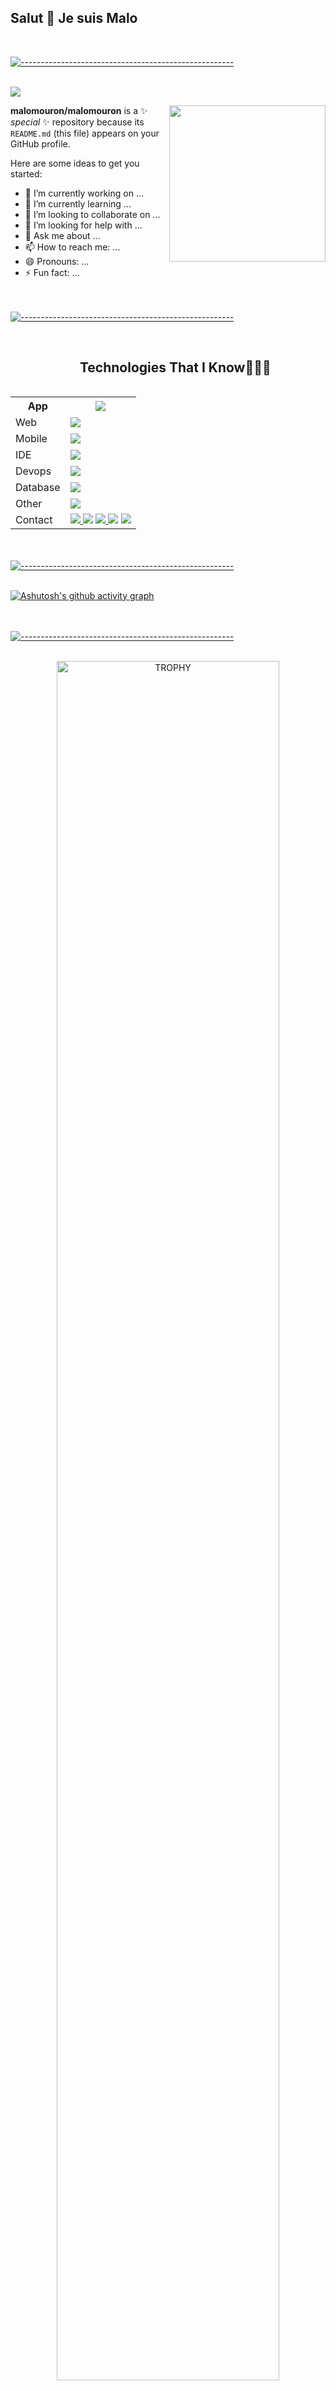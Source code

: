 ## Salut 👋 Je suis Malo

 <br>

[![-----------------------------------------------------](
https://raw.githubusercontent.com/andreasbm/readme/master/assets/lines/aqua.png)](https://github.com/malomouron?tab=repositories)

<br>

<img src="https://profile-counter.glitch.me/malomouron/count.svg">

<picture> <img align="right" src="https://github.com/7oSkaaa/7oSkaaa/blob/main/Images/Right_Side.gif?raw=true" width = 250px></picture>

**malomouron/malomouron** is a ✨ _special_ ✨ repository because its `README.md` (this file) appears on your GitHub profile.

Here are some ideas to get you started:

- 🔭 I’m currently working on ...
- 🌱 I’m currently learning ...
- 👯 I’m looking to collaborate on ...
- 🤔 I’m looking for help with ...
- 💬 Ask me about ...
- 📫 How to reach me: ...
- 😄 Pronouns: ...
- ⚡ Fun fact: ...




<br><br>
[![-----------------------------------------------------](
https://raw.githubusercontent.com/andreasbm/readme/master/assets/lines/aqua.png)](https://github.com/malomouron?tab=repositories)
<br><br>

<div id="user-content-toc">
  <ul align="center">
    <summary><h2 style="display: inline-block">Technologies That I Know👨🏻‍💻</h2></summary>
  </ul>
</div>


<p align="center">
  <table align="center">
    <tr>
      <th>App</th>
      <th><img src="https://skillicons.dev/icons?i=cs,c,dotnet,java,py,unity&perline=14" /></th>
    </tr>
    <tr>
      <td>Web</td>
      <td><img src="https://skillicons.dev/icons?i=php,html,js,css,angular,ts,nodejs,npm&perline=14" /></td>
    </tr>
    <tr>
      <td>Mobile</td>
      <td><img src="https://skillicons.dev/icons?i=flutter,react&perline=14" /></td>
    </tr>
    <tr>
      <td>IDE</td>
      <td><img src="https://skillicons.dev/icons?i=idea,rider,phpstorm,pycharm,clion,visualstudio,vscode&perline=14" /></td>
    </tr>
    <tr>
      <td>Devops</td>
      <td><img src="https://skillicons.dev/icons?i=docker,gradle&perline=14" /></td>
    </tr>
    <tr>
      <td>Database</td>
      <td><img src="https://skillicons.dev/icons?i=mysql,firebase&perline=14" /></td>
    </tr>
    <tr>
      <td>Other</td>
      <td><img src="https://skillicons.dev/icons?i=git,github,notion,stackoverflow&perline=14" /></td>
    </tr>
    <tr>
      <td>Contact</td>
      <td>
       <a href="mailto:malo.mouron@gmail.com">
        <img src="https://skillicons.dev/icons?i=gmail&perline=14" />
       </a>
       <a>
        <img src="https://skillicons.dev/icons?i=instagram&perline=14" />
       </a>
       <a href="https://www.linkedin.com/in/malo-mouron-785984294/" target="_blank">
        <img src="https://skillicons.dev/icons?i=linkedin&perline=14" />
       </a>
       <a>
        <img src="https://skillicons.dev/icons?i=twitter&perline=14" />
       </a>
       <a>
        <img src="https://skillicons.dev/icons?i=discord&perline=14" />
       </a>
      </td>
    </tr>
  </table>
</p>









<br><br>
[![-----------------------------------------------------](
https://raw.githubusercontent.com/andreasbm/readme/master/assets/lines/aqua.png)](https://github.com/malomouron?tab=repositories)
<br><br>


[![Ashutosh's github activity graph](https://github-readme-activity-graph.vercel.app/graph?username=malomouron&bg_color=100f0f&color=4c5e9e&line=4c569e&point=403e41&area=true&hide_border=true)](https://github.com/ashutosh00710/github-readme-activity-graph)








<br><br>
[![-----------------------------------------------------](
https://raw.githubusercontent.com/andreasbm/readme/master/assets/lines/aqua.png)](https://github.com/malomouron?tab=repositories)
<br><br>


<div align=center>
      <img align="center" width=84% src="https://github-profile-trophy.vercel.app/?username=malomouron&theme=discord&row=1&column=7&margin-h=15&margin-w=5&no-bg=true" alt="TROPHY" />
</div>







<br><br>
[![-----------------------------------------------------](
https://raw.githubusercontent.com/andreasbm/readme/master/assets/lines/aqua.png)](https://github.com/malomouron?tab=repositories)
<br><br>


<div align="center">
  <a href="https://github.com/malomouron">
    <img height="180em" src="https://github-readme-stats.vercel.app/api/top-langs?username=malomouron&show_icons=true&locale=en&layout=compact&theme=tokyonight" alt="malomouron"/>
    <img height="180em" src="https://github-readme-stats.vercel.app/api?username=malomouron&show_icons=true&locale=en&layout=compact&theme=tokyonight" alt="malomouron"/>
  </a>
</div>
<p align="center">
  <a href="https://github.com/malomouron">
    <img src="https://github-readme-streak-stats.herokuapp.com/?user=malomouron&&theme=tokyonight" alt="malomouron" />
  </a>
</p>



